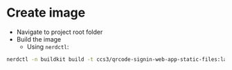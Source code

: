 # Create image
- Navigate to project root folder
- Build the image
  - Using `nerdctl`:
```bash
nerdctl -n buildkit build -t ccs3/qrcode-signin-web-app-static-files:latest -f devops\Dockerfile .
```

